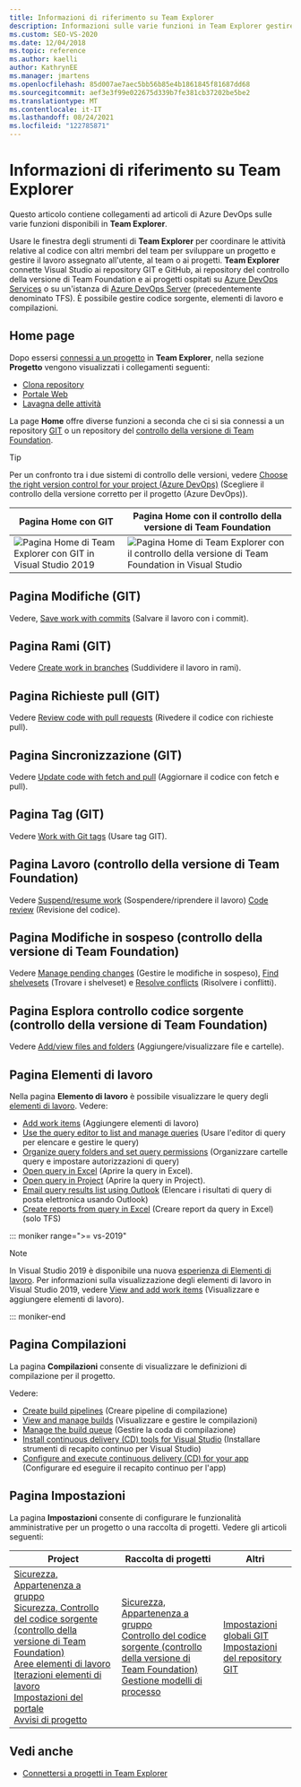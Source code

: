 ```yaml
---
title: Informazioni di riferimento su Team Explorer
description: Informazioni sulle varie funzioni in Team Explorer gestire il lavoro e coordinarsi con altri membri del team per sviluppare un progetto.
ms.custom: SEO-VS-2020
ms.date: 12/04/2018
ms.topic: reference
ms.author: kaelli
author: KathrynEE
ms.manager: jmartens
ms.openlocfilehash: 85d007ae7aec5bb56b85e4b1861845f81687dd68
ms.sourcegitcommit: aef3e3f99e022675d339b7fe381cb37202be5be2
ms.translationtype: MT
ms.contentlocale: it-IT
ms.lasthandoff: 08/24/2021
ms.locfileid: "122785871"
---
```

# <a name="team-explorer-reference"></a>Informazioni di riferimento su Team Explorer

Questo articolo contiene collegamenti ad articoli di Azure DevOps sulle varie funzioni disponibili in **Team Explorer**.

Usare le finestra degli strumenti di **Team Explorer** per coordinare le attività relative al codice con altri membri del team per sviluppare un progetto e gestire il lavoro assegnato all'utente, al team o ai progetti. **Team Explorer** connette Visual Studio ai repository GIT e GitHub, ai repository del controllo della versione di Team Foundation e ai progetti ospitati su [Azure DevOps Services](/azure/devops/user-guide/what-is-azure-devops-services) o su un'istanza di [Azure DevOps Server](/azure/devops/index-all) (precedentemente denominato TFS). È possibile gestire codice sorgente, elementi di lavoro e compilazioni.

## <a name="home-page"></a>Home page

Dopo essersi [connessi a un progetto](../connect-team-project.md) in **Team Explorer**, nella sezione **Progetto** vengono visualizzati i collegamenti seguenti:

- [Clona repository](/azure/devops/repos/git/clone)
- [Portale Web](/azure/devops/project/navigation/index)
- [Lavagna delle attività](/azure/devops/boards/sprints/task-board)

La page **Home** offre diverse funzioni a seconda che ci si sia connessi a un repository [GIT](/azure/devops/repos/git/gitquickstart?view=vsts&tabs=visual-studio&preserve-view=true) o un repository del [controllo della versione di Team Foundation](/azure/devops/repos/tfvc/overview).

> [!TIP]
> Per un confronto tra i due sistemi di controllo delle versioni, vedere [Choose the right version control for your project (Azure DevOps)](/azure/devops/repos/tfvc/comparison-git-tfvc) (Scegliere il controllo della versione corretto per il progetto (Azure DevOps)).

| Pagina **Home** con GIT | Pagina **Home** con il controllo della versione di Team Foundation |
| - | - |
| ![Pagina Home di Team Explorer con GIT in Visual Studio 2019](media/team-explorer-reference/team-explorer-git.png) | ![Pagina Home di Team Explorer con il controllo della versione di Team Foundation in Visual Studio](media/team-explorer-reference/team-explorer-tfvc.png) |

## <a name="changes-page-git"></a>Pagina Modifiche (GIT)

Vedere, [Save work with commits](/azure/devops/repos/git/commits) (Salvare il lavoro con i commit).

## <a name="branches-page-git"></a>Pagina Rami (GIT)

Vedere [Create work in branches](/azure/devops/repos/git/branches) (Suddividere il lavoro in rami).

## <a name="pull-requests-page-git"></a>Pagina Richieste pull (GIT)

Vedere [Review code with pull requests](/azure/devops/repos/git/pullrequest) (Rivedere il codice con richieste pull).

## <a name="sync-page-git"></a>Pagina Sincronizzazione (GIT)

Vedere [Update code with fetch and pull](/azure/devops/repos/git/pulling) (Aggiornare il codice con fetch e pull).

## <a name="tags-page-git"></a>Pagina Tag (GIT)

Vedere [Work with Git tags](/azure/devops/repos/git/git-tags) (Usare tag GIT).

## <a name="my-work-page-tfvc"></a>Pagina Lavoro (controllo della versione di Team Foundation)

Vedere [Suspend/resume work](/azure/devops/repos/tfvc/suspend-your-work-manage-your-shelvesets) (Sospendere/riprendere il lavoro) [Code review](/azure/devops/repos/tfvc/day-life-alm-developer-suspend-work-fix-bug-conduct-code-review) (Revisione del codice).

## <a name="pending-changes-page-tfvc"></a>Pagina Modifiche in sospeso (controllo della versione di Team Foundation)

Vedere [Manage pending changes](/azure/devops/repos/tfvc/develop-code-manage-pending-changes) (Gestire le modifiche in sospeso), [Find shelvesets](/azure/devops/repos/tfvc/suspend-your-work-manage-your-shelvesets) (Trovare i shelveset) e [Resolve conflicts](/azure/devops/repos/tfvc/resolve-team-foundation-version-control-conflicts) (Risolvere i conflitti).

## <a name="source-control-explorer-page-tfvc"></a>Pagina Esplora controllo codice sorgente (controllo della versione di Team Foundation)

Vedere [Add/view files and folders](/azure/devops/repos/tfvc/add-files-server) (Aggiungere/visualizzare file e cartelle).

## <a name="work-items-page"></a>Pagina Elementi di lavoro

Nella pagina **Elemento di lavoro** è possibile visualizzare le query degli [elementi di lavoro](/azure/devops/boards/work-items/about-work-items). Vedere:

- [Add work items](/azure/devops/boards/backlogs/add-work-items) (Aggiungere elementi di lavoro)
- [Use the query editor to list and manage queries](/azure/devops/boards/queries/using-queries) (Usare l'editor di query per elencare e gestire le query)
- [Organize query folders and set query permissions](/azure/devops/boards/queries/set-query-permissions) (Organizzare cartelle query e impostare autorizzazioni di query)
- [Open query in Excel](/azure/devops/boards/backlogs/office/bulk-add-modify-work-items-excel) (Aprire la query in Excel).
- [Open query in Project](/azure/devops/boards/backlogs/office/create-your-backlog-tasks-using-project) (Aprire la query in Project).
- [Email query results list using Outlook](/azure/devops/boards/queries/share-plans) (Elencare i risultati di query di posta elettronica usando Outlook)
- [Create reports from query in Excel](/azure/devops/report/excel/create-status-and-trend-excel-reports) (Creare report da query in Excel) (solo TFS)

::: moniker range=">= vs-2019"

> [!NOTE]
> In Visual Studio 2019 è disponibile una nuova [esperienza di Elementi di lavoro](/azure/devops/boards/work-items/set-work-item-experience-vs). Per informazioni sulla visualizzazione degli elementi di lavoro in Visual Studio 2019, vedere [View and add work items](/azure/devops/boards/work-items/view-add-work-items) (Visualizzare e aggiungere elementi di lavoro).

::: moniker-end

## <a name="builds-page"></a>Pagina Compilazioni

La pagina **Compilazioni** consente di visualizzare le definizioni di compilazione per il progetto.

Vedere:

- [Create build pipelines](/azure/devops/pipelines/tasks/index) (Creare pipeline di compilazione)
- [View and manage builds](/azure/devops/pipelines/overview) (Visualizzare e gestire le compilazioni)
- [Manage the build queue](/azure/devops/pipelines/agents/pools-queues) (Gestire la coda di compilazione)
- [Install continuous delivery (CD) tools for Visual Studio](/azure/devops/pipelines/apps/cd/azure/aspnet-core-to-acr#install-continuous-delivery-cd-tools-for-visual-studio-2017) (Installare strumenti di recapito continuo per Visual Studio)
- [Configure and execute continuous delivery (CD) for your app](/azure/devops/pipelines/apps/cd/azure/aspnet-core-to-acr#configure-and-execute-continuous-delivery-cd-for-your-app) (Configurare ed eseguire il recapito continuo per l'app)

## <a name="settings-page"></a>Pagina Impostazioni

La pagina **Impostazioni** consente di configurare le funzionalità amministrative per un progetto o una raccolta di progetti. Vedere gli articoli seguenti:

| Project | Raccolta di progetti | Altri |
| - | - | - |
| [Sicurezza, Appartenenza a gruppo](/azure/devops/organizations/security/set-project-collection-level-permissions)<br/>[Sicurezza, Controllo del codice sorgente (controllo della versione di Team Foundation)](/azure/devops/organizations/security/set-git-tfvc-repository-permissions)<br/>[Aree elementi di lavoro](/azure/devops/organizations/settings/set-area-paths)<br/>[Iterazioni elementi di lavoro](/azure/devops/organizations/settings/set-iteration-paths-sprints)<br/>[Impostazioni del portale](/azure/devops/report/sharepoint-dashboards/configure-or-add-a-project-portal)<br/>[Avvisi di progetto](/azure/devops/notifications/howto-manage-team-notifications) | [Sicurezza, Appartenenza a gruppo](/azure/devops/organizations/security/set-project-collection-level-permissions)<br/>[Controllo del codice sorgente (controllo della versione di Team Foundation)](/azure/devops/repos/tfvc/decide-between-using-local-server-workspace)<br/>[Gestione modelli di processo](/azure/devops/boards/work-items/guidance/manage-process-templates) | [Impostazioni globali GIT](/azure/devops/repos/git/git-config)<br/>[Impostazioni del repository GIT](/azure/devops/repos/git/git-config) |

## <a name="see-also"></a>Vedi anche

- [Connettersi a progetti in Team Explorer](../../ide/connect-team-project.md)